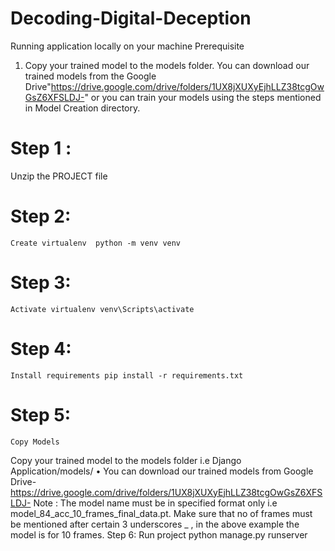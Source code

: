 # Decoding-Digital-Deception
Running application locally on your machine 
Prerequisite 
1. Copy your trained model to the models folder. 
	You can download our trained models from the Google Drive"https://drive.google.com/drive/folders/1UX8jXUXyEjhLLZ38tcgOwGsZ6XFSLDJ-" or you can train your models using the steps mentioned in Model Creation directory. 

# Step 1 : 
Unzip the PROJECT file
# Step 2: 
    Create virtualenv  python -m venv venv 
# Step 3:
    Activate virtualenv venv\Scripts\activate
# Step 4:
    Install requirements pip install -r requirements.txt 
# Step 5:
    Copy Models 

Copy your trained model to the models folder i.e Django Application/models/ 
	• 	You can download our trained models from Google Drive-https://drive.google.com/drive/folders/1UX8jXUXyEjhLLZ38tcgOwGsZ6XFSLDJ-
Note : The model name must be in specified format only 
i.e model_84_acc_10_frames_final_data.pt. Make sure that no of frames must be mentioned after certain 3 underscores _ , in the above example the model is for 10 frames. Step 6: Run project python manage.py runserver 

